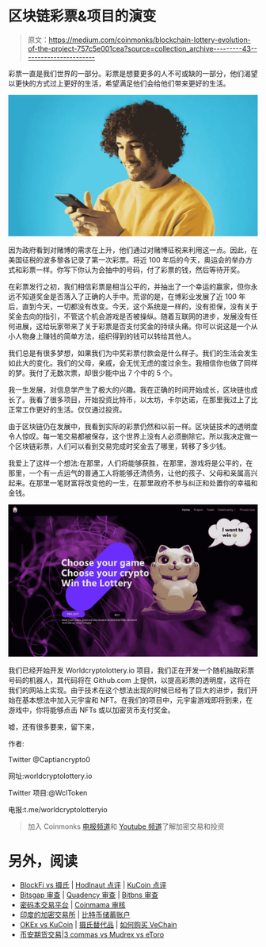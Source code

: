 # 区块链彩票&项目的演变

> 原文：<https://medium.com/coinmonks/blockchain-lottery-evolution-of-the-project-757c5e001cea?source=collection_archive---------43----------------------->

彩票一直是我们世界的一部分。彩票是想要更多的人不可或缺的一部分，他们渴望以更快的方式过上更好的生活，希望满足他们会给他们带来更好的生活。

![](img/881b970e9ed056eab0c9a5f86b98fcff.png)

因为政府看到对赌博的需求在上升，他们通过对赌博征税来利用这一点。因此，在美国征税的波多黎各记录了第一次彩票。将近 100 年后的今天，奥运会的举办方式和彩票一样。你写下你认为会抽中的号码，付了彩票的钱，然后等待开奖。

在彩票发行之初，我们相信彩票是相当公平的，并抽出了一个幸运的赢家，但你永远不知道奖金是否落入了正确的人手中。荒谬的是，在博彩业发展了近 100 年后，直到今天，一切都没有改变。今天，这个系统是一样的，没有担保，没有关于奖金去向的指引，不管这个机会游戏是否被操纵。随着互联网的进步，发展没有任何进展，这给玩家带来了关于彩票是否支付奖金的持续头痛。你可以说这是一个从小人物身上赚钱的简单方法，组织得到的钱可以转给其他人。

我们总是有很多梦想，如果我们为中奖彩票付款会是什么样子。我们的生活会发生如此大的变化。我们的父母，亲戚，会无忧无虑的度过余生。我相信你也做了同样的梦。我付了无数次票，却很少能中出 7 个中的 5 个。

我一生发展，对信息学产生了极大的兴趣。我在正确的时间开始成长，区块链也成长了。我看了很多项目，开始投资比特币，以太坊，卡尔达诺，在那里我过上了比正常工作更好的生活。仅仅通过投资。

由于区块链仍在发展中，我看到实际的彩票仍然和以前一样。区块链技术的透明度令人惊叹。每一笔交易都被保存，这个世界上没有人必须删除它。所以我决定做一个区块链彩票，人们可以看到交易完成时奖金去了哪里，转移了多少钱。

我爱上了这样一个想法:在那里，人们将能够获胜，在那里，游戏将是公平的，在那里，一个有一点运气的普通工人将能够还清债务，让他的孩子、父母和亲属高兴起来。在那里一笔财富将改变他的一生，在那里政府不参与纠正和处置你的幸福和金钱。

![](img/b7ecdb8b8425b3494b9274821c2e8e7e.png)

我们已经开始开发 Worldcryptolottery.io 项目，我们正在开发一个随机抽取彩票号码的机器人，其代码将在 Github.com 上提供，以提高彩票的透明度，这将在我们的网站上实现。由于技术在这个想法出现的时候已经有了巨大的进步，我们开始在基本想法中加入元宇宙和 NFT。在我们的项目中，元宇宙游戏即将到来，在游戏中，你将能够点击 NFTs 或以加密货币支付奖金。

嘘，还有很多要来，留下来，

作者:

Twitter @Captiancrypto0

网址:worldcryptolottery.io

Twitter 项目:@WclToken

电报:t.me/worldcryptolotteryio

> 加入 Coinmonks [电报频道](https://t.me/coincodecap)和 [Youtube 频道](https://www.youtube.com/c/coinmonks/videos)了解加密交易和投资

# 另外，阅读

*   [BlockFi vs 摄氏](/coinmonks/blockfi-vs-celsius-vs-hodlnaut-8a1cc8c26630) | [Hodlnaut 点评](/coinmonks/hodlnaut-review-best-way-to-hodl-is-to-earn-interest-on-your-bitcoin-6658a8c19edf) | [KuCoin 点评](https://coincodecap.com/kucoin-review)
*   [Bitsgap 审查](/coinmonks/bitsgap-review-a-crypto-trading-bot-that-makes-easy-money-a5d88a336df2) | [Quadency 审查](/coinmonks/quadency-review-a-crypto-trading-automation-platform-3068eaa374e1) | [Bitbns 审查](/coinmonks/bitbns-review-38256a07e161)
*   [密码本交易平台](/coinmonks/top-10-crypto-copy-trading-platforms-for-beginners-d0c37c7d698c) | [Coinmama 审核](/coinmonks/coinmama-review-ace5641bde6e)
*   [印度的加密交易所](/coinmonks/bitcoin-exchange-in-india-7f1fe79715c9) | [比特币储蓄账户](/coinmonks/bitcoin-savings-account-e65b13f92451)
*   [OKEx vs KuCoin](https://coincodecap.com/okex-kucoin) | [摄氏替代品](https://coincodecap.com/celsius-alternatives) | [如何购买 VeChain](https://coincodecap.com/buy-vechain)
*   [币安期货交易](https://coincodecap.com/binance-futures-trading)|[3 commas vs Mudrex vs eToro](https://coincodecap.com/mudrex-3commas-etoro)